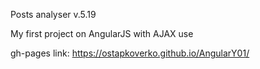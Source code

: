 Posts analyser v.5.19

My first project on AngularJS with AJAX use



gh-pages link: https://ostapkoverko.github.io/AngularY01/